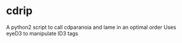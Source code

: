 cdrip
==========

A python2 script to call cdparanoia and lame in an optimal order
Uses eyeD3 to manipulate ID3 tags
